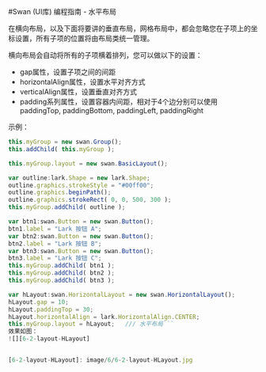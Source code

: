 #Swan (UI库) 编程指南 - 水平布局 

在横向布局，以及下面将要讲的垂直布局，网格布局中，都会忽略您在子项上的坐标设置，所有子项的位置将由布局类统一管理。

横向布局会自动将所有的子项横着排列，您可以做以下的设置：
* gap属性，设置子项之间的间距
* horizontalAlign属性，设置水平对齐方式
* verticalAlign属性，设置垂直对齐方式
* padding系列属性，设置容器内间距，相对于4个边分别可以使用 paddingTop, paddingBottom, paddingLeft, paddingRight

示例：    
``` TypeScript   
this.myGroup = new swan.Group();
this.addChild( this.myGroup );

this.myGroup.layout = new swan.BasicLayout();

var outline:lark.Shape = new lark.Shape;
outline.graphics.strokeStyle = "#00ff00";
outline.graphics.beginPath();
outline.graphics.strokeRect( 0, 0, 500, 300 );
this.myGroup.addChild( outline );

var btn1:swan.Button = new swan.Button();
btn1.label = "Lark 按钮 A";
var btn2:swan.Button = new swan.Button();
btn2.label = "Lark 按钮 B";
var btn3:swan.Button = new swan.Button();
btn3.label = "Lark 按钮 C";
this.myGroup.addChild( btn1 );
this.myGroup.addChild( btn2 );
this.myGroup.addChild( btn3 );

var hLayout:swan.HorizontalLayout = new swan.HorizontalLayout();
hLayout.gap = 10;
hLayout.paddingTop = 30;
hLayout.horizontalAlign = lark.HorizontalAlign.CENTER;
this.myGroup.layout = hLayout;   /// 水平布局```              
效果如图：
![][6-2-layout-HLayout]     


[6-2-layout-HLayout]: image/6/6-2-layout-HLayout.jpg

